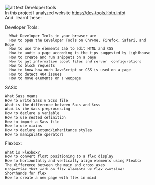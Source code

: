 ![alt text](https://uploads-ssl.webflow.com/6105315644a26f77912a1ada/63eea844ae4e3022154e2878_Holberton.png)
Developer tools  
In this project I analyzed website  https://dev-tools.hbtn.info/  
And I learnt these:  

Developer Tools:

      What Developer Tools in your browser are  
      How to open the Developer Tools on Chrome, Firefox, Safari, and Edge.  
      How to use the elements tab to edit HTML and CSS  
      How to audit a page according to the tips suggested by Lighthouse  
      How to create and run snippets on a page  
      How to get information about files and server  configurations  
      How to block requests  
      How to know how much JavaScript or CSS is used on a page  
      How to detect 404 issues  
      How to move elements on a webpage  
SASS:
      
    What Sass means
    How to write Sass & Scss file
    What is the difference between Sass and Scss
    What is the Sass preprocessing
    How to declare a variable
    How to use nested definition
    How to import a Sass file
    How to use mixins
    How to declare extend/inheritance styles
    How to manipulate operators
Flexbox:

    What is Flexbox?
    How to convert float positioning to a flex display
    How to horizontally and vertically align elements using Flexbox
    The difference between the main and cross axes
    Properties that work on flex elements vs flex container
    Shorthands for flex
    How to create a new page with flex in mind
